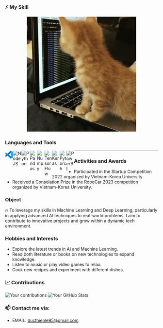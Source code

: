 <!-- ### Hi, I'm THIEN LE <img src="https://media.giphy.com/media/hvRJCLFzcasrR4ia7z/giphy.gif" width="25px">  -->
### :zap: My Skill

<p align="center">
  <img alt="gif" src=".github/giphy.gif"/>
</p>

### Languages and Tools
<img align="left" title="Visual Studio Code" alt="Visual Studio Code" width="26px" src="https://raw.githubusercontent.com/github/explore/80688e429a7d4ef2fca1e82350fe8e3517d3494d/topics/visual-studio-code/visual-studio-code.png" />
<img align="left" title="Node JS" alt="NodeJS" width="28px" src="https://images.g2crowd.com/uploads/product/image/large_detail/large_detail_f0b606abb6d19089febc9faeeba5bc05/nodejs-development-services.png" />
<img align="left" title="Python" alt="Python" width="28px" src="https://upload.wikimedia.org/wikipedia/commons/thumb/c/c3/Python-logo-notext.svg/115px-Python-logo-notext.svg.png?20220821155029" />
<img align="left" title="Pandas" alt="Pandas" width="23px" src="https://upload.wikimedia.org/wikipedia/commons/thumb/2/22/Pandas_mark.svg/1200px-Pandas_mark.svg.png"/>
<img align="left" title="Numpy" alt="Numpy" width="25px" src="https://cdn.worldvectorlogo.com/logos/numpy-1.svg"/> 
<img align="left" title="Tensor Flow" alt="Tensor Flow" width="25px" src="https://encrypted-tbn0.gstatic.com/images?q=tbn:ANd9GcQRt0OU-18slF5XnJ0no2b9gA8twntZG6UngQ&s"/>
<img align="left" title="Keras" alt="Keras" width="25px" src="https://encrypted-tbn0.gstatic.com/images?q=tbn:ANd9GcS66v5-2j94_LFzHyPcFfyGR2JLOoFrjjicPQ&s"/>
<img align="left" title="Pytorch" alt="Pytorch" width="22px" src="https://encrypted-tbn0.gstatic.com/images?q=tbn:ANd9GcTABCjpuMscLQRv3Qn612CuXy7wBF23Xs9AOQ&s"/>
<img align="left" title="PowerBI" alt="PowerBI" width="25px" src="https://upload.wikimedia.org/wikipedia/commons/thumb/c/cf/New_Power_BI_Logo.svg/1024px-New_Power_BI_Logo.svg.png"/><hr>

### Activities and Awards
- Participated in the Startup Competition 2022 organized by Vietnam-Korea University
- Received a Consolation Prize in the RoboCar 2023 competition organized by Vietnam-Korea University.

### Object
🔥 To leverage my skills in Machine Learning and Deep Learning, particularly in applying advanced AI techniques to real-world problems. I aim to contribute to innovative projects and grow within a dynamic tech environment.

### Hobbies and Interests
- Explore the latest trends in AI and Machine Learning.
- Read both literature or books on new technologies to expand knowledge.
- Listen to music or play video games to relax.
- Cook new recipes and experiment with different dishes.

### 📈 Contributions

![Your contributions](https://github-readme-streak-stats.herokuapp.com/?user=Crowz102&theme=dark)
![Your GitHub Stats](https://github-readme-stats.vercel.app/api?username=Crowz102&show_icons=true&count_private=true&hide=prs&hide_title=true&hide_border=true&theme=dark)

### 📫 Contact me via:
- EMAIL: ducthienle95@gmail.com
